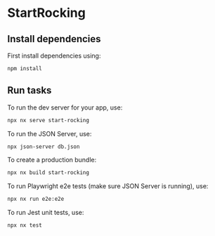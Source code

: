 # StartRocking

## Install dependencies

First install dependencies using:

```sh
npm install
```

## Run tasks

To run the dev server for your app, use:

```sh
npx nx serve start-rocking
```

To run the JSON Server, use:

```sh
npx json-server db.json
```

To create a production bundle:

```sh
npx nx build start-rocking
```

To run Playwright e2e tests (make sure JSON Server is running), use:

```sh
npx nx run e2e:e2e
```

To run Jest unit tests, use:

```sh
npx nx test
```
